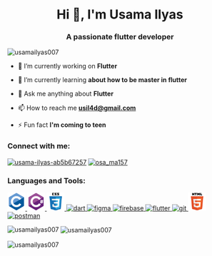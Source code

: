 <h1 align="center">Hi 👋, I'm Usama Ilyas</h1>
<h3 align="center">A passionate flutter developer</h3>

<p align="left"> <img src="https://komarev.com/ghpvc/?username=usamailyas007&label=Profile%20views&color=0e75b6&style=flat" alt="usamailyas007" /> </p>

- 🔭 I’m currently working on **Flutter**

- 🌱 I’m currently learning **about how to be master in flutter**

- 💬 Ask me anything about **Flutter**

- 📫 How to reach me **usil4d@gmail.com**

- ⚡ Fun fact **I'm coming to teen**

<h3 align="left">Connect with me:</h3>
<p align="left">
<a href="https://linkedin.com/in/usama-ilyas-ab5b67257" target="blank"><img align="center" src="https://raw.githubusercontent.com/rahuldkjain/github-profile-readme-generator/master/src/images/icons/Social/linked-in-alt.svg" alt="usama-ilyas-ab5b67257" height="30" width="40" /></a>
<a href="https://instagram.com/osa_ma157" target="blank"><img align="center" src="https://raw.githubusercontent.com/rahuldkjain/github-profile-readme-generator/master/src/images/icons/Social/instagram.svg" alt="osa_ma157" height="30" width="40" /></a>
</p>

<h3 align="left">Languages and Tools:</h3>
<p align="left"> <a href="https://www.cprogramming.com/" target="_blank" rel="noreferrer"> <img src="https://raw.githubusercontent.com/devicons/devicon/master/icons/c/c-original.svg" alt="c" width="40" height="40"/> </a> <a href="https://www.w3schools.com/cs/" target="_blank" rel="noreferrer"> <img src="https://raw.githubusercontent.com/devicons/devicon/master/icons/csharp/csharp-original.svg" alt="csharp" width="40" height="40"/> </a> <a href="https://www.w3schools.com/css/" target="_blank" rel="noreferrer"> <img src="https://raw.githubusercontent.com/devicons/devicon/master/icons/css3/css3-original-wordmark.svg" alt="css3" width="40" height="40"/> </a> <a href="https://dart.dev" target="_blank" rel="noreferrer"> <img src="https://www.vectorlogo.zone/logos/dartlang/dartlang-icon.svg" alt="dart" width="40" height="40"/> </a> <a href="https://www.figma.com/" target="_blank" rel="noreferrer"> <img src="https://www.vectorlogo.zone/logos/figma/figma-icon.svg" alt="figma" width="40" height="40"/> </a> <a href="https://firebase.google.com/" target="_blank" rel="noreferrer"> <img src="https://www.vectorlogo.zone/logos/firebase/firebase-icon.svg" alt="firebase" width="40" height="40"/> </a> <a href="https://flutter.dev" target="_blank" rel="noreferrer"> <img src="https://www.vectorlogo.zone/logos/flutterio/flutterio-icon.svg" alt="flutter" width="40" height="40"/> </a> <a href="https://git-scm.com/" target="_blank" rel="noreferrer"> <img src="https://www.vectorlogo.zone/logos/git-scm/git-scm-icon.svg" alt="git" width="40" height="40"/> </a> <a href="https://www.w3.org/html/" target="_blank" rel="noreferrer"> <img src="https://raw.githubusercontent.com/devicons/devicon/master/icons/html5/html5-original-wordmark.svg" alt="html5" width="40" height="40"/> </a> <a href="https://postman.com" target="_blank" rel="noreferrer"> <img src="https://www.vectorlogo.zone/logos/getpostman/getpostman-icon.svg" alt="postman" width="40" height="40"/> </a></p>

<p><img align="left" src="https://github-readme-stats.vercel.app/api/top-langs?username=usamailyas007&show_icons=true&locale=en&layout=compact" alt="usamailyas007" /></p>

<p>&nbsp;<img align="center" src="https://github-readme-stats.vercel.app/api?username=usamailyas007&show_icons=true&locale=en" alt="usamailyas007" /></p>

<p><img align="center" src="https://github-readme-streak-stats.herokuapp.com/?user=usamailyas007&" alt="usamailyas007" /></p>
